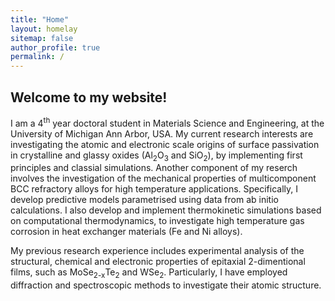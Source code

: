 ```yaml
---
title: "Home"
layout: homelay
sitemap: false
author_profile: true
permalink: /
---
```


## Welcome to my website!

I am a 4<sup>th</sup> year doctoral student in Materials Science and Engineering, at the University of Michigan Ann Arbor, USA. My current research interests are investigating the atomic and electronic scale origins of surface passivation in crystalline and glassy oxides (Al<sub>2</sub>O<sub>3</sub> and SiO<sub>2</sub>), by implementing first principles and classial simulations. Another component of my reserch involves the investigation of the mechanical properties of multicomponent BCC refractory alloys for high temperature applications. Specifically, I develop predictive models parametrised using data from ab initio calculations. I also develop and implement thermokinetic simulations based on computational thermodynamics, to investigate high temperature gas corrosion in heat exchanger materials (Fe and Ni alloys).

My previous research experience includes experimental analysis of the structural, chemical and electronic properties of epitaxial 2-dimentional films, such as MoSe<sub>2-x</sub>Te<sub>2</sub> and WSe<sub>2</sub>. Particularly, I have employed diffraction and spectroscopic methods to investigate their atomic structure. 

